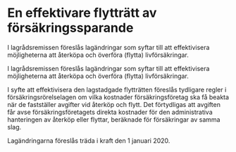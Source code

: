 # En effektivare flytträtt av försäkringssparande

I lagrådsremissen föreslås lagändringar som syftar till att effektivisera
möjligheterna att återköpa och överföra (flytta) livförsäkringar.

I lagrådsremissen föreslås lagändringar som syftar till att effektivisera
möjligheterna att återköpa och överföra (flytta) livförsäkringar.

I syfte att effektivisera den lagstadgade flytträtten föreslås tydligare
regler i försäkringsrörelselagen om vilka kostnader försäkringsföretag ska få beakta när de fastställer avgifter vid återköp och flytt. Det förtydligas att avgiften får avse försäkringsföretagets direkta kostnader för den administrativa hanteringen av återköp eller flyttar, beräknade för försäkringar av samma slag.

Lagändringarna föreslås träda i kraft den 1 januari 2020.
